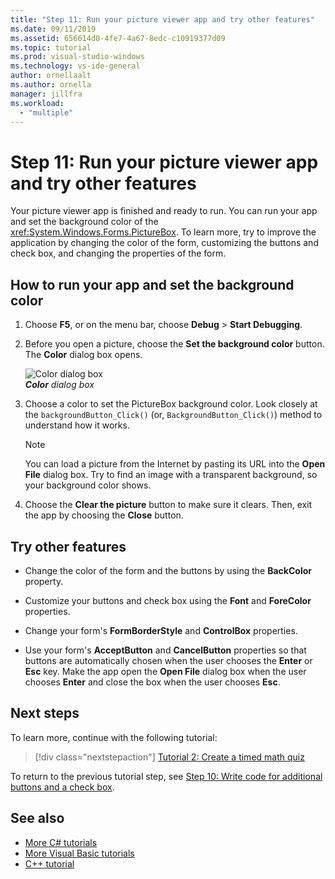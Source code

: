 ```yaml
---
title: "Step 11: Run your picture viewer app and try other features"
ms.date: 09/11/2019
ms.assetid: 656614d0-4fe7-4a67-8edc-c10919377d09
ms.topic: tutorial
ms.prod: visual-studio-windows
ms.technology: vs-ide-general
author: ornellaalt
ms.author: ornella
manager: jillfra
ms.workload:
  - "multiple"
---
```

# Step 11: Run your picture viewer app and try other features

Your picture viewer app is finished and ready to run. You can run your app and set the background color of the <xref:System.Windows.Forms.PictureBox>. To learn more, try to improve the application by changing the color of the form, customizing the buttons and check box, and changing the properties of the form.

## How to run your app and set the background color

1. Choose **F5**, or on the menu bar, choose **Debug** > **Start Debugging**.

1. Before you open a picture, choose the **Set the background color** button. The **Color** dialog box opens.

     ![Color dialog box](../ide/media/express_colordialog.png)<br/>
***Color*** *dialog box*

1. Choose a color to set the PictureBox background color. Look closely at the `backgroundButton_Click()` (or, `BackgroundButton_Click()`) method to understand how it works.

    > [!NOTE]
    > You can load a picture from the Internet by pasting its URL into the **Open File** dialog box. Try to find an image with a transparent background, so your background color shows.

1. Choose the **Clear the picture** button to make sure it clears. Then, exit the app by choosing the **Close** button.

## Try other features

* Change the color of the form and the buttons by using the **BackColor** property.

* Customize your buttons and check box using the **Font** and **ForeColor** properties.

* Change your form's **FormBorderStyle** and **ControlBox** properties.

* Use your form's **AcceptButton** and **CancelButton** properties so that buttons are automatically chosen when the user chooses the **Enter** or **Esc** key. Make the app open the **Open File** dialog box when the user chooses **Enter** and close the box when the user chooses **Esc**.

## Next steps

To learn more, continue with the following tutorial:

> [!div class="nextstepaction"]
> [Tutorial 2: Create a timed math quiz](../ide/tutorial-2-create-a-timed-math-quiz.md)

To return to the previous tutorial step, see [Step 10: Write code for additional buttons and a check box](../ide/step-10-write-code-for-additional-buttons-and-a-check-box.md).

## See also

* [More C# tutorials](/visualstudio/get-started/csharp/)
* [More Visual Basic tutorials](/visualstudio/get-started/visual-basic/)
* [C++ tutorial](/cpp/get-started/tutorial-console-cpp)

